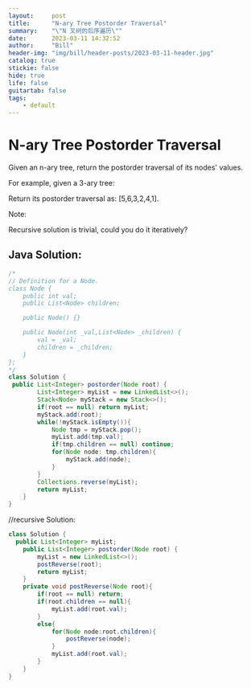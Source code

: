 ```yaml
---
layout:     post
title:      "N-ary Tree Postorder Traversal"
summary:    "\"N 叉树的后序遍历\""
date:       2023-03-11 14:32:52
author:     "Bill"
header-img: "img/bill/header-posts/2023-03-11-header.jpg"
catalog: true
stickie: false
hide: true
life: false
guitartab: false
tags:
    - default
---
```


# N-ary Tree Postorder Traversal


Given an n-ary tree, return the postorder traversal of its nodes' values.

For example, given a 3-ary tree:


Return its postorder traversal as: [5,6,3,2,4,1].


Note:

Recursive solution is trivial, could you do it iteratively?

## Java Solution:

```Java
/*
// Definition for a Node.
class Node {
    public int val;
    public List<Node> children;

    public Node() {}

    public Node(int _val,List<Node> _children) {
        val = _val;
        children = _children;
    }
};
*/
class Solution {
 public List<Integer> postorder(Node root) {
        List<Integer> myList = new LinkedList<>();
        Stack<Node> myStack = new Stack<>();
        if(root == null) return myList;
        myStack.add(root);
        while(!myStack.isEmpty()){
            Node tmp = myStack.pop();
            myList.add(tmp.val);
            if(tmp.children == null) continue;
            for(Node node: tmp.children){
                myStack.add(node);
            }
        }
        Collections.reverse(myList);
        return myList;
    }
}
```

//recursive
Solution:

```java
class Solution {
  public List<Integer> myList;
    public List<Integer> postorder(Node root) {
        myList = new LinkedList<>();
        postReverse(root);
        return myList;
    }
    private void postReverse(Node root){
        if(root == null) return;
        if(root.children == null){
            myList.add(root.val);
        }
        else{
            for(Node node:root.children){
                postReverse(node);
            }
            myList.add(root.val);
        }
    }
}
```

